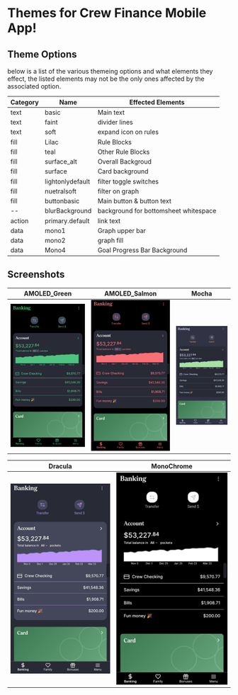 # Themes for Crew Finance Mobile App!

## Theme Options

below is a list of the various themeing options and what elements they effect, the listed elements may not be the only ones affected by the associated option.

|Category|Name|Effected Elements|
|--|--|--|
|text|basic|Main text|
|text|faint|divider lines|
|text|soft|expand icon on rules|
|fill|Lilac|Rule Blocks|
|fill|teal| Other Rule Blocks|
|fill|surface_alt|Overall Backgroud|
|fill|surface|Card background|
|fill|lightonlydefault|filter toggle switches|
|fill|nuetralsoft|filter on graph|
|fill|buttonbasic|Main button  & button text|
|--|blurBackground| background for bottomsheet whitespace|
|action|primary.default|link text|
|data|mono1|Graph upper bar|
|data|mono2|graph fill|
|data|Mono4| Goal Progress Bar Background|


## Screenshots

|AMOLED_Green | AMOLED_Salmon | Mocha |
|--|--|--|
| ![alt](https://github.com/deathblade666/crew_themes/blob/d7885b0a93b8a23cb97cc97dfefc918c327521c4/screenshots/AMOLED_green.png)|![alt](https://github.com/deathblade666/crew_themes/blob/d7885b0a93b8a23cb97cc97dfefc918c327521c4/screenshots/AMOLED_salmon.png)|![alt](https://github.com/deathblade666/crew_themes/blob/d7885b0a93b8a23cb97cc97dfefc918c327521c4/screenshots/mocha.png)|

|Dracula | MonoChrome |
|--|--|
|![alt](https://github.com/deathblade666/crew_themes/blob/d7885b0a93b8a23cb97cc97dfefc918c327521c4/screenshots/dracula.png)|![alt](https://github.com/deathblade666/crew_themes/blob/d7885b0a93b8a23cb97cc97dfefc918c327521c4/screenshots/monochrome.png)|



